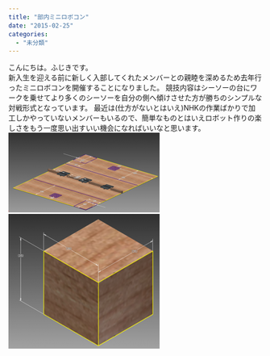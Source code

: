 ```yaml
---
title: "部内ミニロボコン"
date: "2015-02-25"
categories: 
  - "未分類"
---
```


こんにちは。ふじきです。  
新入生を迎える前に新しく入部してくれたメンバーとの親睦を深めるため去年行ったミニロボコンを開催することになりました。 競技内容はシーソーの台にワークを乗せてより多くのシーソーを自分の側へ傾けさせた方が勝ちのシンプルな対戦形式となっています。 最近は(仕方がないとはいえ)NHKの作業ばかりで加工しかやっていないメンバーもいるので、簡単なものとはいえロボット作りの楽しさをもう一度思い出すいい機会になればいいなと思います。 [![minirobo2-field](images/minirobo2-field-300x158.png)](http://www.fortefibre.net/blog/wp-content/uploads/2015/02/minirobo2-field.png) [![minirobo2-work](images/minirobo2-work-300x267.png)](http://www.fortefibre.net/blog/wp-content/uploads/2015/02/minirobo2-work.png)
